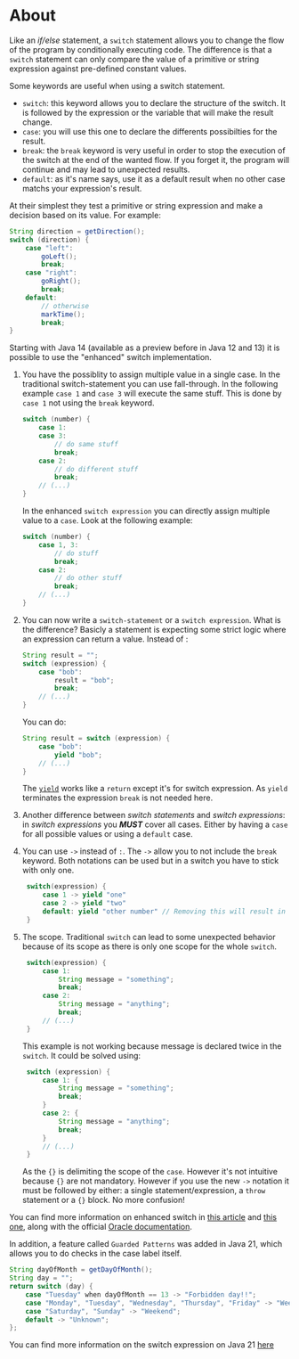 # About

Like an _if/else_ statement, a `switch` statement allows you to change the flow of the program by conditionally executing code.
The difference is that a `switch` statement can only compare the value of a primitive or string expression against pre-defined constant values.

Some keywords are useful when using a switch statement.

- `switch`: this keyword allows you to declare the structure of the switch.
  It is followed by the expression or the variable that will make the result change.
- `case`: you will use this one to declare the differents possibilties for the result.
- `break`: the `break` keyword is very useful in order to stop the execution of the switch at the end of the wanted flow.
  If you forget it, the program will continue and may lead to unexpected results.
- `default`: as it's name says, use it as a default result when no other case matchs your expression's result.

At their simplest they test a primitive or string expression and make a decision based on its value.
For example:

```java
String direction = getDirection();
switch (direction) {
    case "left":
        goLeft();
        break;
    case "right":
        goRight();
        break;
    default:
        // otherwise
        markTime();
        break;
}
```

Starting with Java 14 (available as a preview before in Java 12 and 13) it is possible to use the "enhanced" switch implementation.

1. You have the possiblity to assign multiple value in a single case.
   In the traditional switch-statement you can use fall-through. In the following example `case 1` and `case 3` will execute the same stuff.
   This is done by `case 1` not using the `break` keyword.

   ```java
   switch (number) {
       case 1:
       case 3:
           // do same stuff
           break;
       case 2:
           // do different stuff
           break;
       // (...)
   }
   ```

   In the enhanced `switch expression` you can directly assign multiple value to a `case`.
   Look at the following example:

   ```java
   switch (number) {
       case 1, 3:
           // do stuff
           break;
       case 2:
           // do other stuff
           break;
       // (...)
   }
   ```

2. You can now write a `switch-statement` or a `switch expression`.
   What is the difference?
   Basicly a statement is expecting some strict logic where an expression can return a value.
   Instead of :

   ```java
   String result = "";
   switch (expression) {
       case "bob":
           result = "bob";
           break;
       // (...)
   }
   ```

   You can do:

   ```java
   String result = switch (expression) {
       case "bob":
           yield "bob";
       // (...)
   }
   ```

   The [`yield`][yield-keyword] works like a `return` except it's for switch expression.
   As `yield` terminates the expression `break` is not needed here.

3. Another difference between _switch statements_ and _switch expressions_: in _switch expressions_ you _**MUST**_ cover all cases.
   Either by having a `case` for all possible values or using a `default` case.

4. You can use `->` instead of `:`.
   The `->` allow you to not include the `break` keyword.
   Both notations can be used but in a switch you have to stick with only one.

   ```java
    switch(expression) {
        case 1 -> yield "one"
        case 2 -> yield "two"
        default: yield "other number" // Removing this will result in a compile error
    }
   ```

5. The scope.
   Traditional `switch` can lead to some unexpected behavior because of its scope as there is only one scope for the whole `switch`.

   ```java
    switch(expression) {
        case 1:
            String message = "something";
            break;
        case 2:
            String message = "anything";
            break;
        // (...)
    }
   ```

   This example is not working because message is declared twice in the `switch`.
   It could be solved using:

   ```java
    switch (expression) {
        case 1: {
            String message = "something";
            break;
        }
        case 2: {
            String message = "anything";
            break;
        }
        // (...)
    }
   ```

   As the `{}` is delimiting the scope of the `case`.
   However it's not intuitive because `{}` are not mandatory.
   However if you use the new `->` notation it must be followed by either: a single statement/expression, a `throw` statement or a `{}` block.
   No more confusion!

You can find more information on enhanced switch in [this article][switch1] and [this one][switch2], along with the official [Oracle documentation][oracle-doc].

In addition, a feature called `Guarded Patterns` was added in Java 21, which allows you to do checks in the case label itself.

```java
String dayOfMonth = getDayOfMonth();
String day = "";
return switch (day) {
    case "Tuesday" when dayOfMonth == 13 -> "Forbidden day!!";
    case "Monday", "Tuesday", "Wednesday", "Thursday", "Friday" -> "Week day";
    case "Saturday", "Sunday" -> "Weekend";
    default -> "Unknown";
};
```

You can find more information on the switch expression on Java 21 [here][switch-on-Java-21]

[yield-keyword]: https://www.codejava.net/java-core/the-java-language/yield-keyword-in-java
[switch1]: https://www.vojtechruzicka.com/java-enhanced-switch/
[switch2]: https://howtodoinjava.com/java14/switch-expressions/
[oracle-doc]: https://docs.oracle.com/en/java/javase/13/language/switch-expressions.html
[switch-on-Java-21]: https://blog.adamgamboa.dev/switch-expression-on-java-21/#3-guarded-pattern
